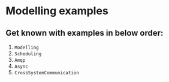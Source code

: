 # Modelling examples

## Get known with examples in below order:

1. `Modelling`
2. `Scheduling`  
3. `Amqp`
4. `Async`
5. `CrossSystemCommunication`